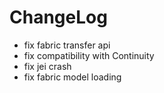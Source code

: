 # ChangeLog

* fix fabric transfer api
* fix compatibility with Continuity
* fix jei crash
* fix fabric model loading
